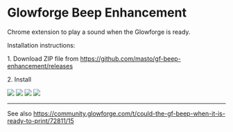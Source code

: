 # Glowforge Beep Enhancement

Chrome extension to play a sound when the Glowforge is ready.

Installation instructions:

1\. Download ZIP file from https://github.com/masto/gf-beep-enhancement/releases

2\. Install

<img src="https://global.discourse-cdn.com/glowforge/original/3X/3/f/3f841c82b948b54d901b4be7b8ca5db208b8b0af.png">

<img src="https://global.discourse-cdn.com/glowforge/original/3X/c/c/cc39d57ff43fbd65a97907c62c63193457a04eb6.png">

<img src="https://global.discourse-cdn.com/glowforge/original/3X/7/9/7963f225fe0834de07114290c4e6d97b110ca3c8.png">

<img src="https://global.discourse-cdn.com/glowforge/original/3X/9/8/98cb0e9a0a6266b84bc4fdd1902035fc9c6c5639.png">

---

See also https://community.glowforge.com/t/could-the-gf-beep-when-it-is-ready-to-print/72811/15
